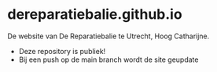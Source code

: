 # dereparatiebalie.github.io

De website van De Reparatiebalie te Utrecht, Hoog Catharijne.

* Deze repository is publiek!
* Bij een push op de main branch wordt de site geupdate

